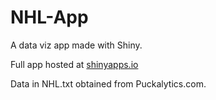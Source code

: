 # NHL-App
A data viz app made with Shiny.

Full app hosted at <a href="https://kiefer.shinyapps.io/NHLapp">shinyapps.io</a>

Data in NHL.txt obtained from Puckalytics.com.
